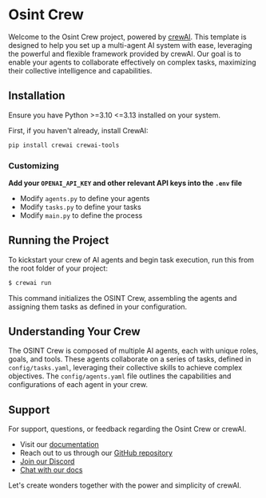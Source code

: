 # Osint Crew

Welcome to the Osint Crew project, powered by [crewAI](https://crewai.com). This template is designed to help you set up a multi-agent AI system with ease, leveraging the powerful and flexible framework provided by crewAI. Our goal is to enable your agents to collaborate effectively on complex tasks, maximizing their collective intelligence and capabilities.

## Installation

Ensure you have Python >=3.10 <=3.13 installed on your system. 

First, if you haven't already, install CrewAI:

```bash
pip install crewai crewai-tools
```

### Customizing

**Add your `OPENAI_API_KEY` and other relevant API keys into the `.env` file**

- Modify `agents.py` to define your agents
- Modify `tasks.py` to define your tasks
- Modify `main.py` to define the process

## Running the Project

To kickstart your crew of AI agents and begin task execution, run this from the root folder of your project:

```bash
$ crewai run
```

This command initializes the OSINT Crew, assembling the agents and assigning them tasks as defined in your configuration.

## Understanding Your Crew

The OSINT Crew is composed of multiple AI agents, each with unique roles, goals, and tools. These agents collaborate on a series of tasks, defined in `config/tasks.yaml`, leveraging their collective skills to achieve complex objectives. The `config/agents.yaml` file outlines the capabilities and configurations of each agent in your crew.

## Support

For support, questions, or feedback regarding the Osint Crew or crewAI.
- Visit our [documentation](https://docs.crewai.com)
- Reach out to us through our [GitHub repository](https://github.com/joaomdmoura/crewai)
- [Join our Discord](https://discord.com/invite/X4JWnZnxPb)
- [Chat with our docs](https://chatg.pt/DWjSBZn)

Let's create wonders together with the power and simplicity of crewAI.
